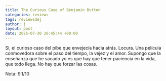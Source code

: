```yaml
---
title: The Curious Case of Benjamin Button
categories: reviews
tags: reviewsdej
author: j
layout: post
date: 2025-07-30 20:45:44 +00:00
---
```


Si, el curioso caso del pibe que envejecía hacia atrás. Locura. Una película conmovedora sobre el paso del tiempo, la vejez y el amor. Supongo que la enseñanza que he sacado yo es que hay que tener paciencia en la vida, que todo llega. No hay que forzar las cosas.

Nota: 9.1/10
